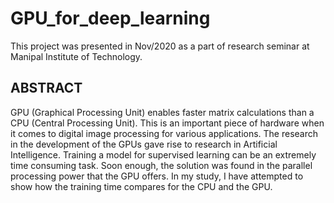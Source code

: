 # GPU_for_deep_learning

This project was presented in Nov/2020 as a part of research seminar at Manipal Institute of Technology.

## ABSTRACT

GPU (Graphical Processing Unit) enables faster matrix calculations than a CPU (Central Processing Unit). This is an important piece of hardware when it comes to digital image processing for various applications. The research in the development of the GPUs gave rise to research in Artificial Intelligence. Training a model for supervised learning can be an extremely time consuming task. Soon enough, the solution was found in the parallel processing power that the GPU offers. In my study, I have attempted to show how the training time compares for the CPU and the GPU.
